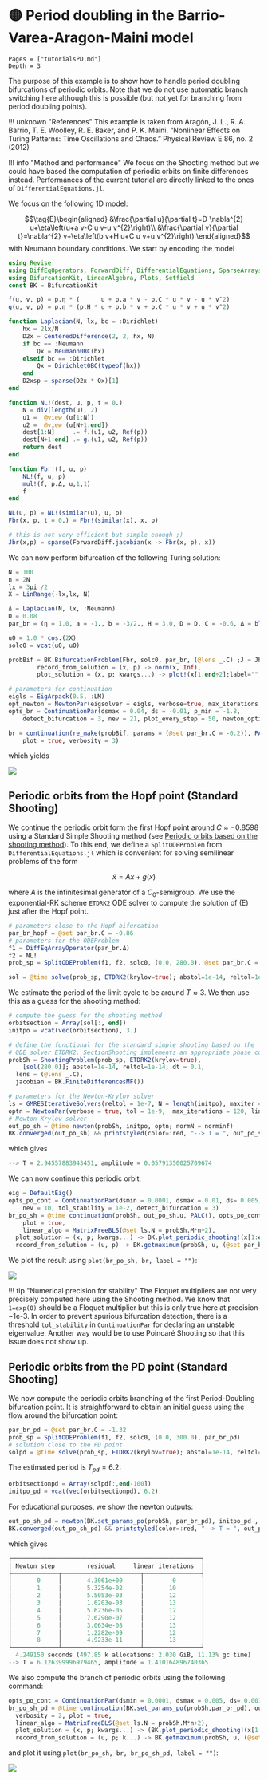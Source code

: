 # 🟡 Period doubling in the Barrio-Varea-Aragon-Maini model

```@contents
Pages = ["tutorialsPD.md"]
Depth = 3
```

The purpose of this example is to show how to handle period doubling bifurcations of periodic orbits. Note that we do not use automatic branch switching here although this is possible (but not yet for branching from period doubling points).

!!! unknown "References"
    This example is taken from Aragón, J. L., R. A. Barrio, T. E. Woolley, R. E. Baker, and P. K. Maini. “Nonlinear Effects on Turing Patterns: Time Oscillations and Chaos.” Physical Review E 86, no. 2 (2012)

!!! info "Method and performance"
    We focus on the Shooting method but we could have based the computation of periodic orbits on finite differences instead. Performances of the current tutorial are directly linked to the ones of `DifferentialEquations.jl`.     

We focus on the following 1D model:

$$\tag{E}\begin{aligned}
&\frac{\partial u}{\partial t}=D \nabla^{2} u+\eta\left(u+a v-C u v-u v^{2}\right)\\
&\frac{\partial v}{\partial t}=\nabla^{2} v+\eta\left(b v+H u+C u v+u v^{2}\right)
\end{aligned}$$
with Neumann boundary conditions. We start by encoding the model

```julia
using Revise
using DiffEqOperators, ForwardDiff, DifferentialEquations, SparseArrays
using BifurcationKit, LinearAlgebra, Plots, Setfield
const BK = BifurcationKit

f(u, v, p) = p.η * (      u + p.a * v - p.C * u * v - u * v^2)
g(u, v, p) = p.η * (p.H * u + p.b * v + p.C * u * v + u * v^2)

function Laplacian(N, lx, bc = :Dirichlet)
	hx = 2lx/N
	D2x = CenteredDifference(2, 2, hx, N)
	if bc == :Neumann
		Qx = Neumann0BC(hx)
	elseif bc == :Dirichlet
		Qx = Dirichlet0BC(typeof(hx))
	end
	D2xsp = sparse(D2x * Qx)[1]
end

function NL!(dest, u, p, t = 0.)
	N = div(length(u), 2)
	u1 =  @view (u[1:N])
	u2 =  @view (u[N+1:end])
	dest[1:N]     .= f.(u1, u2, Ref(p))
	dest[N+1:end] .= g.(u1, u2, Ref(p))
	return dest
end

function Fbr!(f, u, p)
	NL!(f, u, p)
	mul!(f, p.Δ, u,1,1)
	f
end

NL(u, p) = NL!(similar(u), u, p)
Fbr(x, p, t = 0.) = Fbr!(similar(x), x, p)

# this is not very efficient but simple enough ;)
Jbr(x,p) = sparse(ForwardDiff.jacobian(x -> Fbr(x, p), x))
```

We can now perform bifurcation of the following Turing solution:

```julia
N = 100
n = 2N
lx = 3pi /2
X = LinRange(-lx,lx, N)

Δ = Laplacian(N, lx, :Neumann)
D = 0.08
par_br = (η = 1.0, a = -1., b = -3/2., H = 3.0, D = D, C = -0.6, Δ = blockdiag(D*Δ, Δ))

u0 = 1.0 * cos.(2X)
solc0 = vcat(u0, u0)

probBif = BK.BifurcationProblem(Fbr, solc0, par_br, (@lens _.C) ;J = Jbr,
		record_from_solution = (x, p) -> norm(x, Inf),
		plot_solution = (x, p; kwargs...) -> plot!(x[1:end÷2];label="",ylabel ="u", kwargs...))

# parameters for continuation
eigls = EigArpack(0.5, :LM)
opt_newton = NewtonPar(eigsolver = eigls, verbose=true, max_iterations = 3200, tol=1e-9)
opts_br = ContinuationPar(dsmax = 0.04, ds = -0.01, p_min = -1.8,
	detect_bifurcation = 3, nev = 21, plot_every_step = 50, newton_options = opt_newton, max_steps = 400)

br = continuation(re_make(probBif, params = (@set par_br.C = -0.2)), PALC(), opts_br;
	plot = true, verbosity = 3)
```

which yields

![](br_pd1.png)

## Periodic orbits from the Hopf point (Standard Shooting)

We continue the periodic orbit form the first Hopf point around $C\approx -0.8598$ using a Standard Simple Shooting method (see [Periodic orbits based on the shooting method](@ref)). To this end, we define a `SplitODEProblem` from `DifferentialEquations.jl` which is convenient for solving semilinear problems of the form

$$\dot x = Ax+g(x)$$

where $A$ is the infinitesimal generator of a $C_0$-semigroup. We use the exponential-RK scheme `ETDRK2` ODE solver to compute the solution of (E) just after the Hopf point.

```julia
# parameters close to the Hopf bifurcation
par_br_hopf = @set par_br.C = -0.86
# parameters for the ODEProblem
f1 = DiffEqArrayOperator(par_br.Δ)
f2 = NL!
prob_sp = SplitODEProblem(f1, f2, solc0, (0.0, 280.0), @set par_br.C = -0.86)

sol = @time solve(prob_sp, ETDRK2(krylov=true); abstol=1e-14, reltol=1e-14, dt = 0.1)
```

We estimate the period of the limit cycle to be around $T\approx 3$. We then use this as a guess for the shooting method:

```julia
# compute the guess for the shooting method
orbitsection = Array(sol[:, end])
initpo = vcat(vec(orbitsection), 3.)

# define the functional for the standard simple shooting based on the
# ODE solver ETDRK2. SectionShooting implements an appropriate phase condition
probSh = ShootingProblem(prob_sp, ETDRK2(krylov=true),
	[sol(280.0)]; abstol=1e-14, reltol=1e-14, dt = 0.1,
  lens = (@lens _.C),
  jacobian = BK.FiniteDifferencesMF())

# parameters for the Newton-Krylov solver
ls = GMRESIterativeSolvers(reltol = 1e-7, N = length(initpo), maxiter = 50, verbose = false)
optn = NewtonPar(verbose = true, tol = 1e-9,  max_iterations = 120, linsolver = ls)
# Newton-Krylov solver
out_po_sh = @time newton(probSh, initpo, optn; normN = norminf)
BK.converged(out_po_sh) && printstyled(color=:red, "--> T = ", out_po_sh.u[end], ", amplitude = ", BK.getamplitude(probSh, out_po_sh.u, par_br_hopf; ratio = 2),"\n")
```

which gives

```julia
--> T = 2.94557883943451, amplitude = 0.05791350025709674
```

We can now continue this periodic orbit:

```julia
eig = DefaultEig()
opts_po_cont = ContinuationPar(dsmin = 0.0001, dsmax = 0.01, ds= 0.005, p_min = -1.8, max_steps = 170, newton_options = (@set optn.eigsolver = eig),
	nev = 10, tol_stability = 1e-2, detect_bifurcation = 3)
br_po_sh = @time continuation(probSh, out_po_sh.u, PALC(), opts_po_cont; verbosity = 3,
	plot = true,
	linear_algo = MatrixFreeBLS(@set ls.N = probSh.M*n+2),
  plot_solution = (x, p; kwargs...) -> BK.plot_periodic_shooting!(x[1:end-1], 1; kwargs...),
  record_from_solution = (u, p) -> BK.getmaximum(probSh, u, (@set par_br_hopf.C = p.p); ratio = 2), normC = norminf)
```

We plot the result using `plot(br_po_sh, br, label = "")`:

![](br_pd2.png)

!!! tip "Numerical precision for stability"
    The Floquet multipliers are not very precisely computed here using the Shooting method. We know that `1=exp(0)` should be a Floquet multiplier but this is only true here at precision ~1e-3. In order to prevent spurious bifurcation detection, there is a threshold `tol_stability` in `ContinuationPar` for declaring an unstable eigenvalue. Another way would be to use Poincaré Shooting so that this issue does not show up.

## Periodic orbits from the PD point (Standard Shooting)

We now compute the periodic orbits branching of the first Period-Doubling bifurcation point. It is straightforward to obtain an initial guess using the flow around the bifurcation point:

```julia
par_br_pd = @set par_br.C = -1.32
prob_sp = SplitODEProblem(f1, f2, solc0, (0.0, 300.0), par_br_pd)
# solution close to the PD point.
solpd = @time solve(prob_sp, ETDRK2(krylov=true); abstol=1e-14, reltol=1e-14, dt = 0.1)
```
The estimated period is $T_{pd}=6.2$:

```julia
orbitsectionpd = Array(solpd[:,end-100])
initpo_pd = vcat(vec(orbitsectionpd), 6.2)
```

For educational purposes, we show the newton outputs:

```julia
out_po_sh_pd = newton(BK.set_params_po(probSh, par_br_pd), initpo_pd , optn; normN = norminf)
BK.converged(out_po_sh_pd) && printstyled(color=:red, "--> T = ", out_po_sh_pd.u[end], ", amplitude = ", BK.getamplitude(probSh, out_po_sh_pd.u, (@set par_br.C = -0.86); ratio = 2),"\n")
```
which gives

```julia
┌─────────────────────────────────────────────────────┐
│ Newton step         residual     linear iterations  │
├─────────────┬──────────────────────┬────────────────┤
│       0     │       4.3061e+00     │        0       │
│       1     │       5.3254e-02     │       10       │
│       2     │       5.5053e-03     │       12       │
│       3     │       1.6203e-03     │       13       │
│       4     │       5.6236e-05     │       12       │
│       5     │       7.6290e-07     │       12       │
│       6     │       3.0634e-08     │       13       │
│       7     │       1.2282e-09     │       12       │
│       8     │       4.9233e-11     │       13       │
└─────────────┴──────────────────────┴────────────────┘
  4.249150 seconds (497.85 k allocations: 2.030 GiB, 11.13% gc time)
--> T = 6.126399996979465, amplitude = 1.410164896740365
```

We also compute the branch of periodic orbits using the following command:

```julia
opts_po_cont = ContinuationPar(dsmin = 0.0001, dsmax = 0.005, ds= 0.001, p_min = -1.8, max_steps = 100, newton_options = (@set optn.eigsolver = eig), nev = 5, tol_stability = 1e-3, detect_bifurcation = 2)
br_po_sh_pd = @time continuation(BK.set_params_po(probSh,par_br_pd), out_po_sh_pd.u, PALC(),	opts_po_cont;
  verbosity = 2, plot = true,
  linear_algo = MatrixFreeBLS(@set ls.N = probSh.M*n+2),
  plot_solution = (x, p; kwargs...) -> (BK.plot_periodic_shooting!(x[1:end-1], 1; kwargs...); plot!(br_po_sh; subplot=1, legend=false)),
  record_from_solution = (u, p; k...) -> BK.getmaximum(probSh, u, (@set par_br_pd.C = p.p); ratio = 2), normC = norminf)
```

and plot it using `plot(br_po_sh, br, br_po_sh_pd, label = "")`:

![](br_pd3.png)
